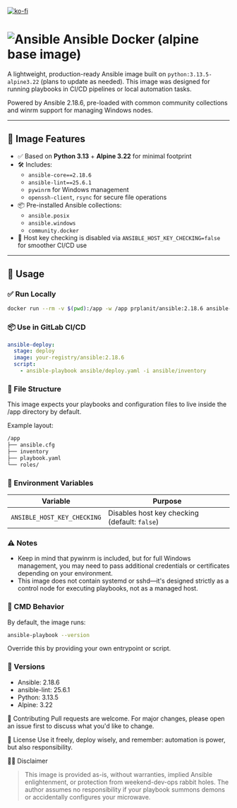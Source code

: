 [![ko-fi](https://ko-fi.com/img/githubbutton_sm.svg)](https://ko-fi.com/T6T41IT163)
# ![Ansible](https://gitlab.prplanit.com/uploads/-/system/project/avatar/21/Ansible_Logo.png?width=20) Ansible Docker (alpine base image)

A lightweight, production-ready Ansible image built on `python:3.13.5-alpine3.22` (plans to update as needed). This image was designed for running playbooks in CI/CD pipelines or local automation tasks.

Powered by Ansible 2.18.6, pre-loaded with common community collections and winrm support for managing Windows nodes.

---

## 🚀 Image Features

- ✅ Based on **Python 3.13** + **Alpine 3.22** for minimal footprint
- 🛠️ Includes:
  - `ansible-core==2.18.6`
  - `ansible-lint==25.6.1`
  - `pywinrm` for Windows management
  - `openssh-client`, `rsync` for secure file operations
- 📦 Pre-installed Ansible collections:
  - `ansible.posix`
  - `ansible.windows`
  - `community.docker`
- 🔐 Host key checking is disabled via `ANSIBLE_HOST_KEY_CHECKING=false` for smoother CI/CD use

---

## 🧪 Usage

### ✅ Run Locally

```bash
docker run --rm -v $(pwd):/app -w /app prplanit/ansible:2.18.6 ansible-playbook playbook.yaml
```

### 📦 Use in GitLab CI/CD

```yaml
ansible-deploy:
  stage: deploy
  image: your-registry/ansible:2.18.6
  script:
    - ansible-playbook ansible/deploy.yaml -i ansible/inventory
```

### 📁 File Structure

This image expects your playbooks and configuration files to live inside the /app directory by default.

Example layout:

```bash
/app
├── ansible.cfg
├── inventory
├── playbook.yaml
└── roles/
```

### 📝 Environment Variables

| Variable                    | Purpose                                       |
| --------------------------- | --------------------------------------------- |
| `ANSIBLE_HOST_KEY_CHECKING` | Disables host key checking (default: `false`) |

### ⚠️ Notes

- Keep in mind that pywinrm is included, but for full Windows management, you may need to pass additional credentials or certificates depending on your environment.
- This image does not contain systemd or sshd—it's designed strictly as a control node for executing playbooks, not as a managed host.

### 🧼 CMD Behavior

By default, the image runs:

```bash
ansible-playbook --version
```

Override this by providing your own entrypoint or script.

### 📌 Versions

- Ansible: 2.18.6
- ansible-lint: 25.6.1
- Python: 3.13.5
- Alpine: 3.22

🔗 Contributing
Pull requests are welcome. For major changes, please open an issue first to discuss what you'd like to change.

🧪 License
Use it freely, deploy wisely, and remember: automation is power, but also responsibility.

🙅‍♂️ Disclaimer
> This image is provided as-is, without warranties, implied Ansible enlightenment, or protection from weekend-dev-ops rabbit holes. The author assumes no responsibility if your playbook summons demons or accidentally configures your microwave.

